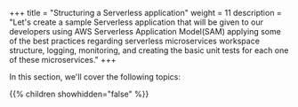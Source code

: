 +++
title = "Structuring a Serverless application"
weight = 11
description = "Let's create a sample Serverless application that will be given to our developers using AWS Serverless Application Model(SAM) applying some of the best practices regarding serverless microservices workspace structure, logging, monitoring, and creating the basic unit tests for each one of these microservices."
+++

In this section, we'll cover the following topics: 
 
{{% children showhidden="false" %}}
